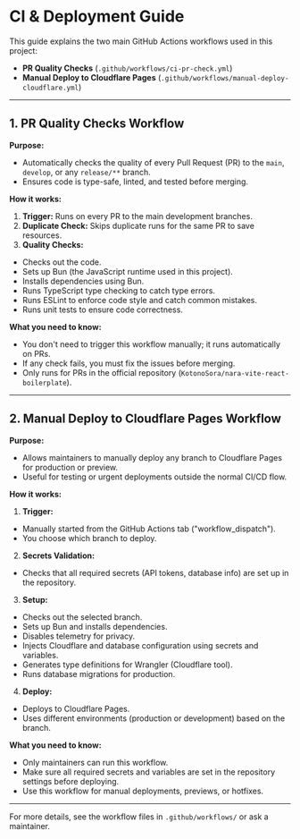 # CI & Deployment Guide

This guide explains the two main GitHub Actions workflows used in this project:

- **PR Quality Checks** (`.github/workflows/ci-pr-check.yml`)
- **Manual Deploy to Cloudflare Pages** (`.github/workflows/manual-deploy-cloudflare.yml`)

---

## 1. PR Quality Checks Workflow

**Purpose:**

- Automatically checks the quality of every Pull Request (PR) to the `main`, `develop`, or any `release/**` branch.
- Ensures code is type-safe, linted, and tested before merging.

**How it works:**

1. **Trigger:** Runs on every PR to the main development branches.
2. **Duplicate Check:** Skips duplicate runs for the same PR to save resources.
3. **Quality Checks:**

- Checks out the code.
- Sets up Bun (the JavaScript runtime used in this project).
- Installs dependencies using Bun.
- Runs TypeScript type checking to catch type errors.
- Runs ESLint to enforce code style and catch common mistakes.
- Runs unit tests to ensure code correctness.

**What you need to know:**

- You don't need to trigger this workflow manually; it runs automatically on PRs.
- If any check fails, you must fix the issues before merging.
- Only runs for PRs in the official repository (`KotonoSora/nara-vite-react-boilerplate`).

---

## 2. Manual Deploy to Cloudflare Pages Workflow

**Purpose:**

- Allows maintainers to manually deploy any branch to Cloudflare Pages for production or preview.
- Useful for testing or urgent deployments outside the normal CI/CD flow.

**How it works:**

1. **Trigger:**

- Manually started from the GitHub Actions tab ("workflow_dispatch").
- You choose which branch to deploy.

2. **Secrets Validation:**

- Checks that all required secrets (API tokens, database info) are set up in the repository.

3. **Setup:**

- Checks out the selected branch.
- Sets up Bun and installs dependencies.
- Disables telemetry for privacy.
- Injects Cloudflare and database configuration using secrets and variables.
- Generates type definitions for Wrangler (Cloudflare tool).
- Runs database migrations for production.

4. **Deploy:**

- Deploys to Cloudflare Pages.
- Uses different environments (production or development) based on the branch.

**What you need to know:**

- Only maintainers can run this workflow.
- Make sure all required secrets and variables are set in the repository settings before deploying.
- Use this workflow for manual deployments, previews, or hotfixes.

---

For more details, see the workflow files in `.github/workflows/` or ask a maintainer.
